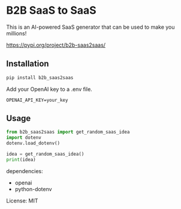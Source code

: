 # B2B SaaS to SaaS

This is an AI-powered SaaS generator that can be used to make you millions!

https://pypi.org/project/b2b-saas2saas/

## Installation

```bash
pip install b2b_saas2saas
```

Add your OpenAI key to a .env file. 
```
OPENAI_API_KEY=your_key
```

## Usage

```python
from b2b_saas2saas import get_random_saas_idea
import dotenv
dotenv.load_dotenv()

idea = get_random_saas_idea()
print(idea)
```

dependencies:
- openai
- python-dotenv

License: MIT